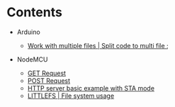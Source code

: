 

# Contents 

* Arduino
    * [Work with multiple files | Split code to multi file ](/arduino/multiple_files/);

* NodeMCU
    * [GET Request](/nodemcu/get_request.ino)
    * [POST Request](/nodemcu/post-request.ino)
    * [HTTP server basic example with STA mode](/nodemcu/web-server/)
    * [LITTLEFS | File system usage](/nodemcu/LITTLEFS/) 
